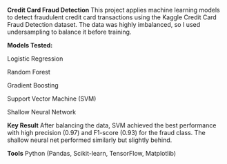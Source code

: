 **Credit Card Fraud Detection**
This project applies machine learning models to detect fraudulent credit card transactions using the Kaggle Credit Card Fraud Detection dataset. The data was highly imbalanced, so I used undersampling to balance it before training.

**Models Tested:**

Logistic Regression

Random Forest

Gradient Boosting

Support Vector Machine (SVM)

Shallow Neural Network

**Key Result**
After balancing the data, SVM achieved the best performance with high precision (0.97) and F1-score (0.93) for the fraud class. The shallow neural net performed similarly but slightly behind.

**Tools**
Python (Pandas, Scikit-learn, TensorFlow, Matplotlib)

